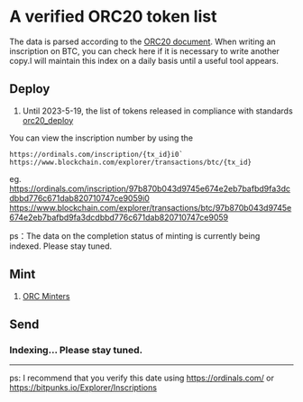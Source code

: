 # A verified ORC20 token list

The data is parsed according to the [ORC20 document](https://docs.orc20.org/operations). When writing an inscription on BTC, you can check here if it is necessary to write another copy.I will maintain this index on a daily basis until a useful tool appears.
## Deploy
1. Until 2023-5-19, the list of tokens released in compliance with standards [orc20_deploy](orc20_token_deploy.csv)

You can view the inscription number by using the 
```
https://ordinals.com/inscription/{tx_id}i0` 
https://www.blockchain.com/explorer/transactions/btc/{tx_id}
```

eg. https://ordinals.com/inscription/97b870b043d9745e674e2eb7bafbd9fa3dcdbbd776c671dab820710747ce9059i0 
https://www.blockchain.com/explorer/transactions/btc/97b870b043d9745e674e2eb7bafbd9fa3dcdbbd776c671dab820710747ce9059

ps：The data on the completion status of minting is currently being indexed. Please stay tuned.

## Mint
1. [ORC Minters](orc20_orc_minters.csv)

## Send
  ###  Indexing... Please stay tuned.

---

ps: I recommend that you verify this date using  https://ordinals.com/  or https://bitpunks.io/Explorer/Inscriptions 



